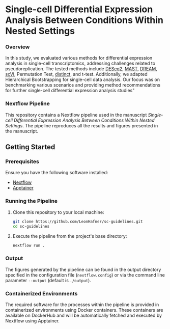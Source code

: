 # Single-cell Differential Expression Analysis Between Conditions Within Nested Settings

### Overview
In this study, we evaluated various methods for differential expression analysis in single-cell transcriptomics, addressing challenges related to pseudoreplication.
The tested methods include [DESeq2](https://genomebiology.biomedcentral.com/articles/10.1186/s13059-014-0550-8), [MAST](https://genomebiology.biomedcentral.com/articles/10.1186/s13059-015-0844-5), [DREAM](https://academic.oup.com/bioinformatics/article/37/2/192/5878955), [scVI](https://www.nature.com/articles/s41592-018-0229-2), Permutation Test, [distinct](https://www.biorxiv.org/content/10.1101/2020.11.24.394213v1), and t-test. 
Additionally, we adapted Hierarchical Bootstrapping for single-cell data analysis. 
Our focus was on benchmarking various scenarios and providing method recommendations for further single-cell differential expression analysis studies"

### Nextflow Pipeline

This repository contains a Nextflow pipeline used in the manuscript *Single-cell Differential Expression Analysis Between Conditions Within Nested Settings*. The pipeline reproduces all the results and figures presented in the manuscript.

## Getting Started

### Prerequisites

Ensure you have the following software installed:
- [Nextflow](https://www.nextflow.io/)
- [Apptainer](https://apptainer.org/)

### Running the Pipeline

1. Clone this repository to your local machine:
    ```sh
    git clone https://github.com/LeonHafner/sc-guidelines.git
    cd sc-guidelines
    ```

2. Execute the pipeline from the project's base directory:
    ```sh
    nextflow run .
    ```

### Output

The figures generated by the pipeline can be found in the output directory specified in the configuration file (`nextflow.config`) or via the command line parameter `--output` (default is `./output`).
### Containerized Environments

The required software for the processes within the pipeline is provided in containerized environments using Docker containers. These containers are available on DockerHub and will be automatically fetched and executed by Nextflow using Apptainer.
